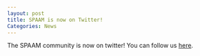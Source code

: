 ```yaml
---
layout: post
title: SPAAM is now on Twitter!
Categories: News
---
```


The SPAAM community is now on twitter! You can follow us [here](http://twitter.com/spaam_community).

